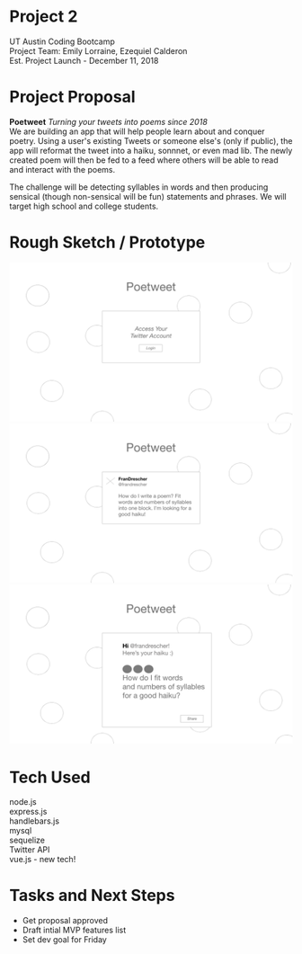  # Project 2
 UT Austin Coding Bootcamp \
 Project Team: Emily Lorraine, Ezequiel Calderon \
 Est. Project Launch - December 11, 2018
 
 # Project Proposal

 **Poetweet** 
 *Turning your tweets into poems since 2018* \
 We are building an app that will help people learn about and conquer poetry. Using a user's existing Tweets or someone else's (only if public),
 the app will reformat the tweet into a haiku, sonnnet, or even mad lib. The newly created poem will then be fed to a feed
 where others will be able to read and interact with the poems. 

 The challenge will be detecting syllables in words and then producing sensical (though non-sensical will be fun) statements and phrases. We will target high school and college students. 

 
 # Rough Sketch / Prototype
 ![img1](./public/assets/images/img1poetweet.png "Poetweet 1")
 ![img2](./public/assets/images/img2poetweet.png "Poetweet 2")
 ![img3](./public/assets/images/img3poetweet.png "Poetweet 3")

 
 # Tech Used
 node.js \
 express.js \
 handlebars.js \
 mysql \
 sequelize \
 Twitter API \
 vue.js - new tech! 
 
 # Tasks and Next Steps
 - Get proposal approved
 - Draft intial MVP features list
 - Set dev goal for Friday
